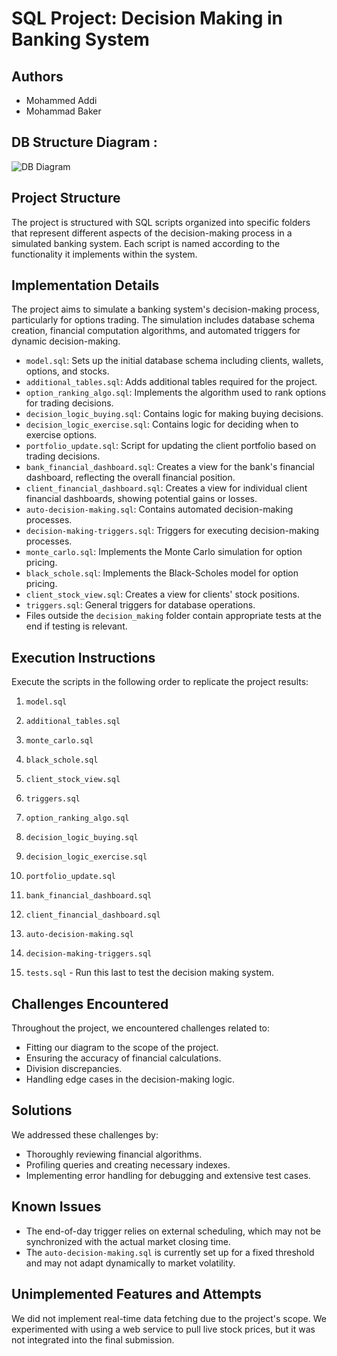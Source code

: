 # SQL Project: Decision Making in Banking System

## Authors

- Mohammed Addi
- Mohammad Baker

## DB Structure Diagram :

![DB Diagram](https://example.com/image.png)


## Project Structure

The project is structured with SQL scripts organized into specific folders that represent different aspects of the decision-making process in a simulated banking system. Each script is named according to the functionality it implements within the system.

## Implementation Details

The project aims to simulate a banking system's decision-making process, particularly for options trading. The simulation includes database schema creation, financial computation algorithms, and automated triggers for dynamic decision-making.

- `model.sql`: Sets up the initial database schema including clients, wallets, options, and stocks.
- `additional_tables.sql`: Adds additional tables required for the project.
- `option_ranking_algo.sql`: Implements the algorithm used to rank options for trading decisions.
- `decision_logic_buying.sql`: Contains logic for making buying decisions.
- `decision_logic_exercise.sql`: Contains logic for deciding when to exercise options.
- `portfolio_update.sql`: Script for updating the client portfolio based on trading decisions.
- `bank_financial_dashboard.sql`: Creates a view for the bank's financial dashboard, reflecting the overall financial position.
- `client_financial_dashboard.sql`: Creates a view for individual client financial dashboards, showing potential gains or losses.
- `auto-decision-making.sql`: Contains automated decision-making processes.
- `decision-making-triggers.sql`: Triggers for executing decision-making processes.
- `monte_carlo.sql`: Implements the Monte Carlo simulation for option pricing.
- `black_schole.sql`: Implements the Black-Scholes model for option pricing.
- `client_stock_view.sql`: Creates a view for clients' stock positions.
- `triggers.sql`: General triggers for database operations.
- Files outside the `decision_making` folder contain appropriate tests at the end if testing is relevant.

## Execution Instructions

Execute the scripts in the following order to replicate the project results:

1. `model.sql`
2. `additional_tables.sql`
3.  `monte_carlo.sql`
4. `black_schole.sql`
5. `client_stock_view.sql`
6. `triggers.sql`
  
5. `option_ranking_algo.sql`
6. `decision_logic_buying.sql`
7. `decision_logic_exercise.sql`
8. `portfolio_update.sql`
9. `bank_financial_dashboard.sql`
10. `client_financial_dashboard.sql`
11. `auto-decision-making.sql`
12. `decision-making-triggers.sql`
15. `tests.sql` - Run this last to test the decision making system.

## Challenges Encountered

Throughout the project, we encountered challenges related to:

- Fitting our diagram to the scope of the project.
- Ensuring the accuracy of financial calculations.
- Division discrepancies.
- Handling edge cases in the decision-making logic.

## Solutions

We addressed these challenges by:

- Thoroughly reviewing financial algorithms.
- Profiling queries and creating necessary indexes.
- Implementing error handling for debugging and extensive test cases.

## Known Issues

- The end-of-day trigger relies on external scheduling, which may not be synchronized with the actual market closing time.
- The `auto-decision-making.sql` is currently set up for a fixed threshold and may not adapt dynamically to market volatility.

## Unimplemented Features and Attempts

We did not implement real-time data fetching due to the project's scope. We experimented with using a web service to pull live stock prices, but it was not integrated into the final submission.
